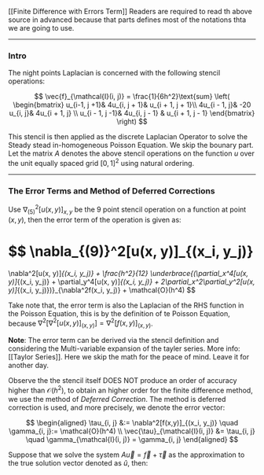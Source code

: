[[Finite Difference with Errors Term]]
Readers are required to read th above source in advanced because that parts defines most of the notations thta we are going to use. 

---
### **Intro**

The night points Laplacian is concerned with the following stencil operations: 

$$
\vec{f}_{\mathcal{I}(i, j)} = 
\frac{1}{6h^2}\text{sum}
\left(
    \begin{bmatrix}
        u_{i-1, j +1}& 4u_{i, j + 1}& u_{i + 1, j + 1}\\
        4u_{i - 1, j}& -20 u_{i, j}& 4u_{i + 1, j} \\
        u_{i - 1, j -1}& 4u_{i, j - 1} & u_{i + 1, j - 1}
    \end{bmatrix}
\right)
$$

This stencil is then applied as the discrete Laplacian Operator to solve the Steady stead in-homogeneous Poisson Equation. We skip the bounary part. Let the matrix $A$ denotes the above stencil operations on the function $u$ over the unit equally spaced grid $[0, 1]^2$ using natural ordering. 

---
### **The Error Terms and Method of Deferred Corrections**

Use $\nabla^2_{(5)}[u(x, y)]_{x, y}$ be the 9 point stencil operation on a function at point $(x, y)$, then the error term of the operation is given as: 

$$
\nabla_{(9)}^2[u(x, y)]_{(x_i, y_j)}
= 
\nabla^2[u(x, y)]_{(x_i, y_j)} + 
\frac{h^2}{12}
\underbrace{(\partial_x^4[u(x, y)]_{(x_i, y_j)} + \partial_y^4[u(x, y)]_{(x_i, y_j)} + 2\partial_x^2\partial_y^2[u(x, y)]_{(x_i, y_j)})}_{\nabla^2f(x_i, y_j)} + \mathcal{O}(h^4)
$$

Take note that, the error term is also the Laplacian of the RHS function in the Poisson Equation, this is by the definition of te Poisson Equation, because $\nabla^2[\nabla^2[u(x, y)]_{(x, y)}] = \nabla^2[f(x, y)]_{(x, y)}$. 

**Note**: The error term can be derived via the stencil definition and considering the Multi-variable expansion of the tayler series. More info: [[Taylor Series]]. Here we skip the math for the peace of mind. Leave it for another day. 

Observe the the stencil itself DOES NOT produce an order of accuracy higher than $\mathcal{O}(h^2)$, to obtain an higher order for the finite difference method, we use the method of *Deferred Correction*. The method is deferred correction is used, and more precisely, we denote the error vector: 

$$
\begin{aligned}
    \tau_{i, j} &:= \nabla^2[f(x,y)]_{(x_i, y_j)} \quad \gamma_{i, j}:= \mathcal{O}(h^4)
    \\
    \vec{\tau}_{\mathcal{I}(i, j)} &= \tau_{i, j} \quad \gamma_{\mathcal{I}(i, j)} = \gamma_{i, j}
\end{aligned}
$$

Suppose that we solve the system $A\vec{u} = \vec{f} + \vec{\tau}$ as the approximation to the true solution vector denoted as $\hat{u}$, then: 

